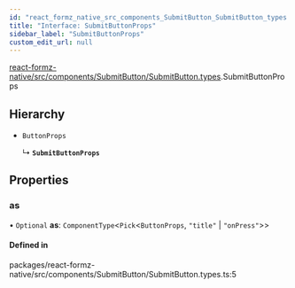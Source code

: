 ```yaml
---
id: "react_formz_native_src_components_SubmitButton_SubmitButton_types.SubmitButtonProps"
title: "Interface: SubmitButtonProps"
sidebar_label: "SubmitButtonProps"
custom_edit_url: null
---
```


[react-formz-native/src/components/SubmitButton/SubmitButton.types](../modules/react_formz_native_src_components_SubmitButton_SubmitButton_types.md).SubmitButtonProps

## Hierarchy

- `ButtonProps`

  ↳ **`SubmitButtonProps`**

## Properties

### as

• `Optional` **as**: `ComponentType`<`Pick`<`ButtonProps`, ``"title"`` \| ``"onPress"``\>\>

#### Defined in

packages/react-formz-native/src/components/SubmitButton/SubmitButton.types.ts:5
